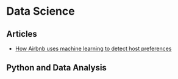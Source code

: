 Data Science
=======

Articles
---
* [ How Airbnb uses machine learning to detect host preferences](http://nerds.airbnb.com/host-preferences/)

Python and Data Analysis
---
